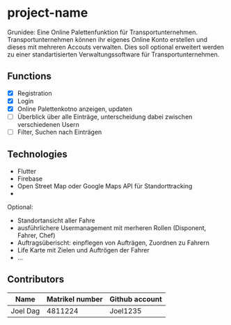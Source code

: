 # project-name
Grunidee: Eine Online Palettenfunktion für Transportunternehmen. Transportunternehmen können ihr eigenes Online Konto erstellen und dieses mit mehreren Accouts verwalten.
Dies soll optional erweitert werden zu einer standartisierten Verwaltungssoftware für Transportunternehmen.


## Functions
- [x] Registration
- [x] Login
- [x] Online Palettenkotno anzeigen, updaten
- [ ] Überblick über alle Einträge, unterscheidung dabei zwischen verschiedenen Usern
- [ ] Filter, Suchen nach Einträgen 

## Technologies
- Flutter
- Firebase
- Open Street Map oder Google Maps API für Standorttracking 
- 

Optional:
- Standortansicht aller Fahre
- ausführlichere Usermanagement mit merheren Rollen (Disponent, Fahrer, Chef)
- Auftragsüberischt: einpflegen von Aufträgen, Zuordnen zu Fahrern
- Life Karte mit Zielen und Auftrögen der Fahrer
- ...

## Contributors
| Name | Matrikel number | Github account |
| --- | --- | --- |
| Joel Dag | 4811224 | Joel1235 | Joeldag
